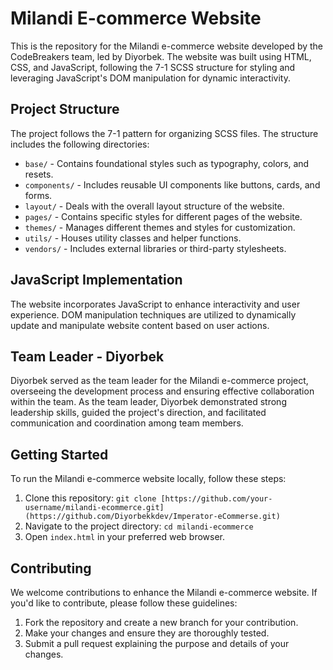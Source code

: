 # Milandi E-commerce Website

This is the repository for the Milandi e-commerce website developed by the CodeBreakers team, led by Diyorbek. The website was built using HTML, CSS, and JavaScript, following the 7-1 SCSS structure for styling and leveraging JavaScript's DOM manipulation for dynamic interactivity.

## Project Structure

The project follows the 7-1 pattern for organizing SCSS files. The structure includes the following directories:

- `base/` - Contains foundational styles such as typography, colors, and resets.
- `components/` - Includes reusable UI components like buttons, cards, and forms.
- `layout/` - Deals with the overall layout structure of the website.
- `pages/` - Contains specific styles for different pages of the website.
- `themes/` - Manages different themes and styles for customization.
- `utils/` - Houses utility classes and helper functions.
- `vendors/` - Includes external libraries or third-party stylesheets.

## JavaScript Implementation

The website incorporates JavaScript to enhance interactivity and user experience. DOM manipulation techniques are utilized to dynamically update and manipulate website content based on user actions.

## Team Leader - Diyorbek

Diyorbek served as the team leader for the Milandi e-commerce project, overseeing the development process and ensuring effective collaboration within the team. As the team leader, Diyorbek demonstrated strong leadership skills, guided the project's direction, and facilitated communication and coordination among team members.

## Getting Started

To run the Milandi e-commerce website locally, follow these steps:

1. Clone this repository: `git clone [https://github.com/your-username/milandi-ecommerce.git](https://github.com/Diyorbekkdev/Imperator-eCommerse.git)`
2. Navigate to the project directory: `cd milandi-ecommerce`
3. Open `index.html` in your preferred web browser.

## Contributing

We welcome contributions to enhance the Milandi e-commerce website. If you'd like to contribute, please follow these guidelines:

1. Fork the repository and create a new branch for your contribution.
2. Make your changes and ensure they are thoroughly tested.
3. Submit a pull request explaining the purpose and details of your changes.

